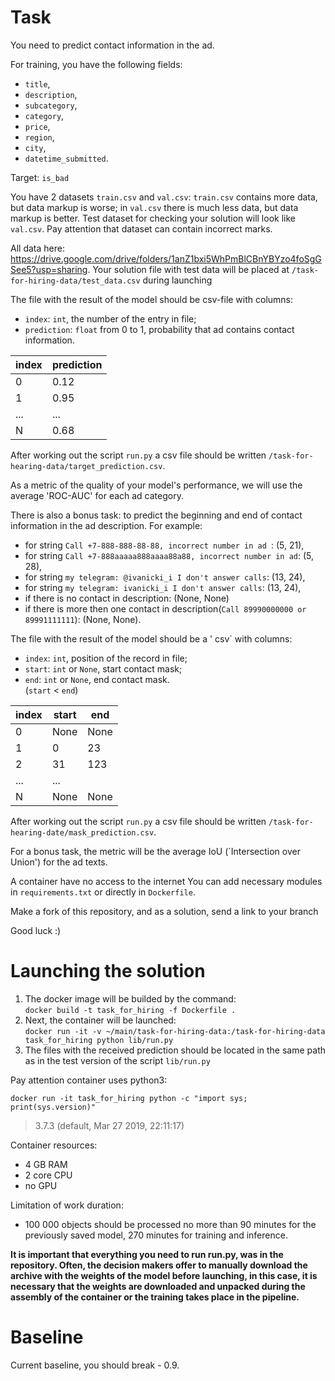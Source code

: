 # Task

You need to predict contact information in the ad.

For training, you have the following fields:
* `title`,
* `description`,
* `subcategory`,
* `category`,
* `price`,
* `region`,
* `city`,
* `datetime_submitted`.

Target: `is_bad`

You have 2 datasets `train.csv` and `val.csv`: `train.csv` contains more data, but data markup is worse; in `val.csv` there is much less data, but data markup is better.
Test dataset for checking your solution will look like `val.csv`.
Pay attention that dataset can contain incorrect marks.

All data here: https://drive.google.com/drive/folders/1anZ1bxi5WhPmBlCBnYBYzo4foSgGSee5?usp=sharing. 
Your solution file with test data will be placed at `/task-for-hiring-data/test_data.csv` during launching

The file with the result of the model should be csv-file with columns:
* `index`: `int`, the number of the entry in file;
* `prediction`: `float` from 0 to 1, probability that ad contains contact information.

|index  |prediction|
|-------|----------|
|0|0.12|
|1|0.95|
|...|...|
|N|0.68|

After working out the script `run.py` a csv file should be written `/task-for-hearing-data/target_prediction.csv`.

As a metric of the quality of your model's performance, we will use the average 'ROC-AUC' for each ad category.

There is also a bonus task: to predict the beginning and end of contact information in the ad description. For example:
* for string `Call +7-888-888-88-88, incorrect number in ad `: (5, 21),
* for string `Call +7-888aaaaa888aaaa88a88, incorrect number in ad`: (5, 28),
* for string `my telegram: @ivanicki_i I don't answer calls`: (13, 24),
* for string `my telegram: ivanicki_i I don't answer calls`: (13, 24),
* if there is no contact in description: (None, None)
* if there is more then one contact in description(`Call 89990000000 or 89991111111`): (None, None).

The file with the result of the model should be a ' csv` with columns:
* `index`: `int`, position of the record in file;
* `start`: `int` or `None`, start contact mask;
* `end`: `int` or `None`, end contact mask.\
(`start` < `end`)

|index  |start|end|
|-------|----------|-----|
|0|None|None|
|1|0|23
|2|31|123
|...|...|
|N|None|None

After working out the script `run.py` a csv file should be written `/task-for-hearing-date/mask_prediction.csv`.

For a bonus task, the metric will be the average IoU (`Intersection over Union') for the ad texts.

A container have no access to the internet
You can add necessary modules in `requirements.txt` or directly in `Dockerfile`.

Make a fork of this repository, and as a solution, send a link to your branch

Good luck :)

# Launching the solution
1. The docker image will be builded by the command:\
```docker build -t task_for_hiring -f Dockerfile .```
2. Next, the container will be launched:\
```docker run -it -v ~/main/task-for-hiring-data:/task-for-hiring-data task_for_hiring python lib/run.py```
3. The files with the received prediction should be located in the same path as in the test version of the script `lib/run.py`

Pay attention container uses python3:

```docker run -it task_for_hiring python -c "import sys; print(sys.version)"```
> 3.7.3 (default, Mar 27 2019, 22:11:17)

Container resources:
* 4 GB RAM
* 2 core CPU
* no GPU

Limitation of work duration:
* 100 000 objects should be processed no more than 90 minutes for the previously saved model, 270 minutes for training and inference.

**It is important that everything you need to run run.py, was in the repository. Often, the decision makers offer to manually download the archive with the weights of the model before launching, in this case, it is necessary that the weights are downloaded and unpacked during the assembly of the container or the training takes place in the pipeline.**

# Baseline

Current baseline, you should break - 0.9.
